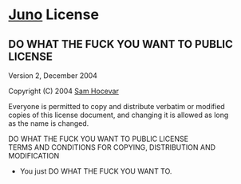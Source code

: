 # [Juno](https://github.com/LukeMichaels/juno) License

## DO WHAT THE FUCK YOU WANT TO PUBLIC LICENSE  
Version 2, December 2004  

Copyright (C) 2004 [Sam Hocevar](sam@hocevar.net)  

Everyone is permitted to copy and distribute verbatim or modified  
copies of this license document, and changing it is allowed as long  
as the name is changed.  

DO WHAT THE FUCK YOU WANT TO PUBLIC LICENSE  
TERMS AND CONDITIONS FOR COPYING, DISTRIBUTION AND MODIFICATION  
  - You just DO WHAT THE FUCK YOU WANT TO.
